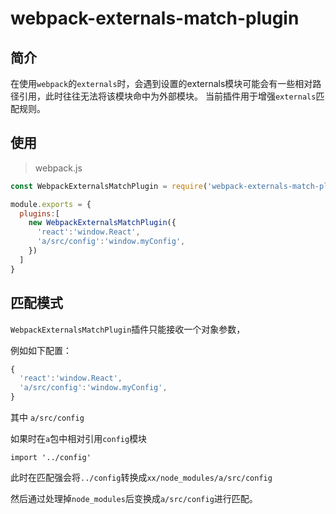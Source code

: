 # webpack-externals-match-plugin

## 简介

在使用`webpack`的`externals`时，会遇到设置的externals模块可能会有一些相对路径引用，此时往往无法将该模块命中为外部模块。
当前插件用于增强`externals`匹配规则。

## 使用

> webpack.js

```js
const WebpackExternalsMatchPlugin = require('webpack-externals-match-plugin');

module.exports = {
  plugins:[
    new WebpackExternalsMatchPlugin({
      'react':'window.React',
      'a/src/config':'window.myConfig',
    })
  ]
}
```

## 匹配模式

`WebpackExternalsMatchPlugin`插件只能接收一个对象参数，

例如如下配置：

```js
{
  'react':'window.React',
  'a/src/config':'window.myConfig',
}
```

其中 `a/src/config`

如果时在`a`包中相对引用`config`模块

`import '../config'`

此时在匹配强会将`../config`转换成`xx/node_modules/a/src/config`

然后通过处理掉`node_modules`后变换成`a/src/config`进行匹配。

